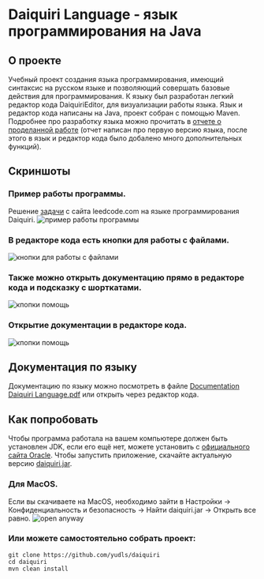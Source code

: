 # Daiquiri Language - язык программирования на Java
## О проекте
Учебный проект создания языка программирования, имеющий синтаксис на русском языке и позволяющий совершать базовые действия для программирования.
К языку был разработан легкий редактор кода DaiquiriEditor, для визуализации работы языка.
Язык и редактор кода написаны на Java, проект собран с помощью Maven. Подробнее про разработку языка можно прочитать в [отчете о проделанной работе](https://github.com/yudls/daiquiri/blob/main/docs/daiquri.pdf) (отчет написан про первую версию языка, после этого в язык и редактор кода было добалено много дополнительных функций).

## Скриншоты
### Пример работы программы.
Решение [задачи](https://leetcode.com/problems/longest-substring-without-repeating-characters/description/) с сайта leedcode.com на языке программирования Daiquiri.
![пример работы программы](https://github.com/yudls/daiquiri/assets/119896503/c795d94a-c3ce-4f53-ab18-d58b7b914c5d)
### В редакторе кода есть кнопки для работы с файлами.
![кнопки для работы с файлами](https://github.com/yudls/daiquiri/assets/119896503/95ce12a9-a992-4789-8c5b-653710c9c186)
### Также можно открыть документацию прямо в редакторе кода и подсказку с шорткатами.
![кпопки помощь](https://github.com/yudls/daiquiri/assets/119896503/397d96cf-2cab-426e-be26-cb7beb230017)
### Открытие документации в редакторе кода.
![кпопки помощь](https://github.com/yudls/daiquiri/assets/119896503/1ee6aba2-c2a6-4611-9fe1-3ec123ec75ae)
## Документация по языку 
Документацию по языку можно посмотреть в файле [Documentation Daiquiri Language.pdf](https://github.com/yudls/daiquiri/blob/main/src/main/resources/Documentation%20Daiquiri%20Language.pdf) или открыть через редактор кода.

## Как попробовать
Чтобы программа работала на вашем компьютере должен быть установлен JDK, если его ещё нет, можете установить с [официального сайта Oracle](https://www.oracle.com/java/technologies/downloads).
Чтобы запустить приложение, скачайте актуальную версию [daiquiri.jar](https://github.com/yudls/daiquiri/blob/main/versions/daiquiri.jar).

### Для MacOS.
Если вы скачиваете на MacOS, необходимо зайти в Настройки -> Конфиденциальность и безопасность -> Найти daiquiri.jar -> Открыть все равно.
![open anyway](https://github.com/yudls/daiquiri/assets/119896503/a45be5eb-134a-4b11-bbcc-fea263a6bab3)
### Или можете самостоятельно собрать проект:
```
git clone https://github.com/yudls/daiquiri
cd daiquiri
mvn clean install
```
